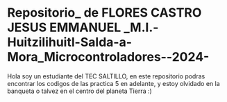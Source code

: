 # Repositorio_ de FLORES CASTRO JESUS EMMANUEL _M.I.-Huitzilihuitl-Salda-a-Mora_Microcontroladores--2024-
Hola soy un estudiante del TEC SALTILLO, en este repositorio podras encontrar los codigos de las practica 5 en adelante, y estoy olvidado en la banqueta o talvez en el centro del planeta Tierra :)

